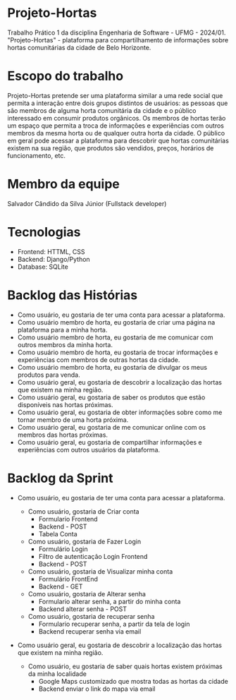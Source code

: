 # Projeto-Hortas
  Trabalho Prático 1 da disciplina Engenharia de Software - UFMG - 2024/01.
  "Projeto-Hortas" - plataforma para compartilhamento de informações sobre hortas comunitárias da cidade de Belo Horizonte.

# Escopo do trabalho
  Projeto-Hortas pretende ser uma plataforma similar a uma rede social que permita a interação entre dois grupos distintos de usuários:
as pessoas que são membros de alguma horta comunitária da cidade e o público interessado em consumir produtos orgãnicos. Os membros de hortas terão um espaço que permita a troca de informações e experiências com outros membros da mesma horta ou de qualquer outra horta da cidade. O público em geral pode acessar a plataforma para descobrir que hortas comunitárias existem na sua região, que produtos são vendidos, preços, horários de funcionamento, etc.

# Membro da equipe
Salvador Cândido da Silva Júnior (Fullstack developer)

# Tecnologias
- Frontend: HTTML, CSS
- Backend: Django/Python
- Database: SQLite

# Backlog das Histórias
- Como usuário, eu gostaria de ter uma conta para acessar a plataforma.
- Como usuário membro de horta, eu gostaria de criar uma página na plataforma para a minha horta.
- Como usuário membro de horta, eu gostaria de me comunicar com outros membros da minha horta.
- Como usuário membro de horta, eu gostaria de trocar informações e experiências com membros de outras hortas da cidade.
- Como usuário membro de horta, eu gostaria de divulgar os meus produtos para venda.
- Como usuário geral, eu gostaria de descobrir a localização das hortas que existem na minha região.
- Como usuário geral, eu gostaria de saber os produtos que estão disponíveis nas hortas próximas.
- Como usuário geral, eu gostaria de obter informações sobre como me tornar membro de uma horta próxima.
- Como usuário geral, eu gostaria de me comunicar online com os membros das hortas próximas.
- Como usuário geral, eu gostaria de compartilhar informações e experiências com outros usuários da plataforma.

# Backlog da Sprint
- Como usuário, eu gostaria de ter uma conta para acessar a plataforma.
    - Como usuário, gostaria de Criar conta
        - Formulario Frontend
        - Backend - POST
        - Tabela Conta
    - Como usuário, gostaria de Fazer Login
        - Formulário Login
        - Filtro de autenticação Login Frontend
        - Backend - POST
    - Como usuário, gostaria de Visualizar minha conta
        - Formulário FrontEnd
        - Backend - GET
    - Como usuário, gostaria de Alterar senha
        - Formulario alterar senha, a partir do minha conta
        - Backend alterar senha - POST
    - Como usuário, gostaria de recuperar senha
        - Formulario recuperar senha, a partir da tela de login
        - Backend recuperar senha via email

- Como usuário geral, eu gostaria de descobrir a localização das hortas que existem na minha região.
    - Como usuário, eu gostaria de saber quais hortas existem próximas da minha localidade
        - Google Maps customizado que mostra todas as hortas da cidade
        - Backend enviar o link do mapa via email
